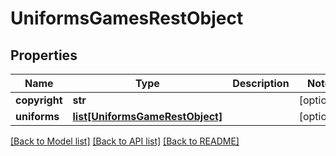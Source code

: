 # UniformsGamesRestObject

## Properties
Name | Type | Description | Notes
------------ | ------------- | ------------- | -------------
**copyright** | **str** |  | [optional] 
**uniforms** | [**list[UniformsGameRestObject]**](UniformsGameRestObject.md) |  | [optional] 

[[Back to Model list]](../README.md#documentation-for-models) [[Back to API list]](../README.md#documentation-for-api-endpoints) [[Back to README]](../README.md)

